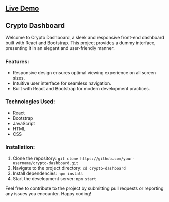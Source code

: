 ## [Live Demo](https://ibrahim-nagnur.github.io/crypto-dashboard/#)

## Crypto Dashboard

Welcome to Crypto Dashboard, a sleek and responsive front-end dashboard built with React and Bootstrap. This project provides a dummy interface, presenting it in an elegant and user-friendly manner.

### Features:
- Responsive design ensures optimal viewing experience on all screen sizes.
- Intuitive user interface for seamless navigation.
- Built with React and Bootstrap for modern development practices.

### Technologies Used:
- React
- Bootstrap
- JavaScript
- HTML
- CSS

### Installation:
1. Clone the repository: `git clone https://github.com/your-username/crypto-dashboard.git`
2. Navigate to the project directory: `cd crypto-dashboard`
3. Install dependencies: `npm install`
4. Start the development server: `npm start`

Feel free to contribute to the project by submitting pull requests or reporting any issues you encounter. Happy coding!
